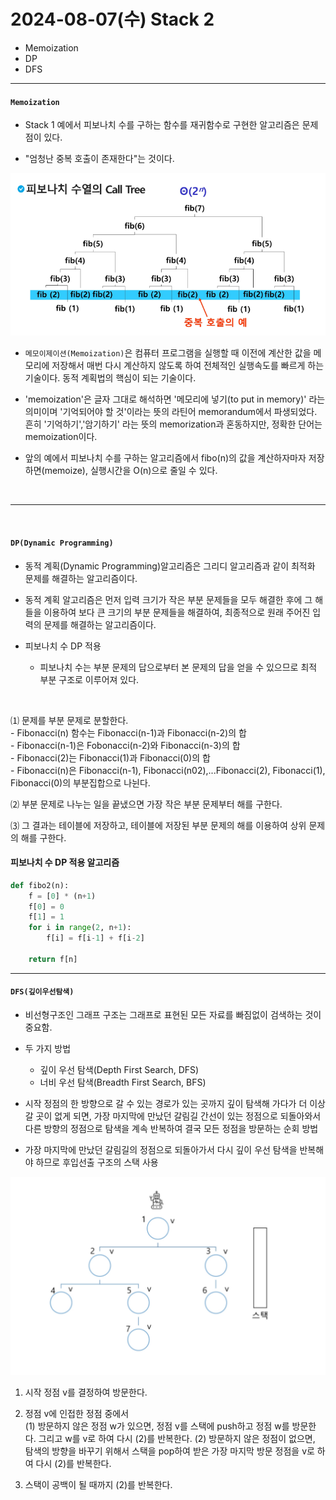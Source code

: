 # 2024-08-07(수)  Stack 2

- Memoization
- DP
- DFS

---

#### `Memoization`

- Stack 1 예에서 피보나치 수를 구하는 함수를 재귀함수로 구현한 알고리즘은 문제점이 있다.

- "엄청난 중복 호출이 존재한다"는 것이다.

![alt text](image.png)

- `메모이제이션(Memoization)`은 컴퓨터 프로그램을 실행할 때 이전에 계산한 값을 메모리에 저장해서 매번 다시 계산하지 않도록 하여 전체적인 실행속도를 빠르게 하는 기술이다. 동적 계획법의 핵심이 되는 기술이다.

- 'memoization'은 글자 그대로 해석하면 '메모리에 넣기(to put in memory)' 라는 의미이며 '기억되어야 할 것'이라는 뜻의 라틴어 memorandum에서 파생되었다. 흔히 '기억하기','암기하기' 라는 뜻의 memorization과 혼동하지만, 정확한 단어는 memoization이다.

- 앞의 예에서 피보나치 수를 구하는 알고리즘에서 fibo(n)의 값을 계산하자마자 저장하면(memoize), 실행시간을 O(n)으로 줄일 수 있다.
<br>

---
<br>

#### `DP(Dynamic Programming)`


- 동적 계획(Dynamic Programming)알고리즘은 그리디 알고리즘과 같이 최적화 문제를 해결하는 알고리즘이다.


- 동적 계획 알고리즘은 먼저 입력 크기가 작은 부분 문제들을 모두 해결한 후에 그 해들을 이용하여 보다 큰 크기의 부분 문제들을 해결하여, 최종적으로 원래 주어진 입력의 문제를 해결하는 알고리즘이다.

- 피보나치 수 DP 적용
    - 피보나치 수는 부분 문제의 답으로부터 본 문제의 답을 얻을 수 있으므로 최적 부분 구조로 이루어져 있다.

<br>

⑴ 문제를 부분 문제로 분할한다.\
    - Fibonacci(n) 함수는 Fibonacci(n-1)과 Fibonacci(n-2)의 합\
    - Fibonacci(n-1)은 Fobonacci(n-2)와 Fibonacci(n-3)의 합\
    - Fibonacci(2)는 Fibonacci(1)과 Fibonacci(0)의 합\
    - Fibonacci(n)은 Fibonacci(n-1), Fibonacci(n02),...Fibonacci(2), Fibonacci(1), Fibonacci(0)의 부분집합으로 나뉜다.

⑵ 부분 문제로 나누는 일을 끝냈으면 가장 작은 부분 문제부터 해를 구한다.

⑶ 그 결과는 테이블에 저장하고, 테이블에 저장된 부분 문제의 해를 이용하여 상위 문제의 해를 구한다.

#### 피보나치 수 DP 적용 알고리즘

```python
def fibo2(n):
    f = [0] * (n+1)
    f[0] = 0
    f[1] = 1
    for i in range(2, n+1):
        f[i] = f[i-1] + f[i-2]

    return f[n]
```

---

#### `DFS(깊이우선탐색)`

- 비선형구조인 그래프 구조는 그래프로 표현된 모든 자료를 빠짐없이 검색하는 것이 중요함.

- 두 가지 방법
    - 깊이 우선 탐색(Depth First Search, DFS)
    - 너비 우선 탐색(Breadth First Search, BFS)


- 시작 정점의 한 방향으로 갈 수 있는 경로가 있는 곳까지 깊이 탐색해 가다가 더 이상 갈 곳이 없게 되면, 가장 마지막에 만났던 갈림길 간선이 있는 정점으로 되돌아와서 다른 방향의 정점으로 탐색을 계속 반복하여 결국 모든 정점을 방문하는 순회 방법

- 가장 마지막에 만났던 갈림길의 정점으로 되돌아가서 다시 깊이 우선 탐색을 반복해야 하므로 후입선출 구조의 스택 사용


![alt text](image-1.png)

1) 시작 정점 v를 결정하여 방문한다.
2) 정점 v에 인접한 정점 중에서\
    (1) 방문하지 않은 정점 w가 있으면, 정점 v를 스택에 push하고 정점 w를 방문한다. 그리고 w를 v로 하여 다시 (2)를 반복한다.
    (2) 방문하지 않은 정점이 없으면, 탐색의 방향을 바꾸기 위해서 스택을 pop하여 받은 가장 마지막 방문 정점을 v로 하여 다시 (2)를 반복한다.

3) 스택이 공백이 될 때까지 (2)를 반복한다.


